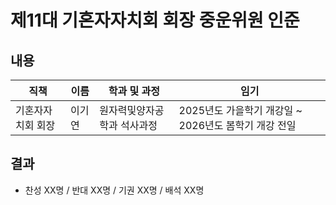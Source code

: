 ﻿제11대 기혼자자치회 회장 중운위원 인준
===

## 내용

| 직책 | 이름 | 학과 및 과정 | 임기 |
|---|---|---|---|
| 기혼자자치회 회장 | 이기연 | 원자력및양자공학과 석사과정 | 2025년도 가을학기 개강일 ~ 2026년도 봄학기 개강 전일 |

## 결과
- 찬성 XX명 / 반대 XX명 / 기권 XX명 / 배석 XX명
